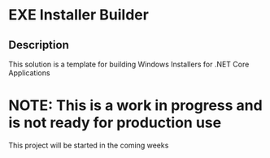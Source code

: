 ﻿# EXE Installer Builder
## Description
This solution is a template for building Windows Installers for .NET Core Applications 

# NOTE: This is a work in progress and is not ready for production use
This project will be started in the coming weeks
